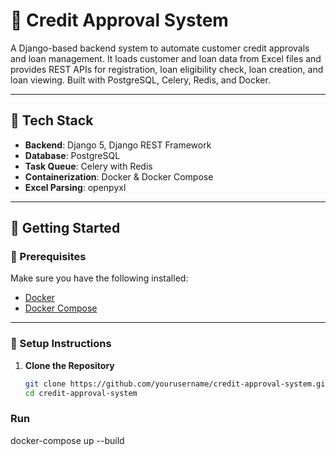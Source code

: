 # 🏦 Credit Approval System

A Django-based backend system to automate customer credit approvals and loan management. It loads customer and loan data from Excel files and provides REST APIs for registration, loan eligibility check, loan creation, and loan viewing. Built with PostgreSQL, Celery, Redis, and Docker.

---

## 🔧 Tech Stack

- **Backend**: Django 5, Django REST Framework
- **Database**: PostgreSQL
- **Task Queue**: Celery with Redis
- **Containerization**: Docker & Docker Compose
- **Excel Parsing**: openpyxl

---

## 🚀 Getting Started

### 🔁 Prerequisites

Make sure you have the following installed:

- [Docker](https://www.docker.com/)
- [Docker Compose](https://docs.docker.com/compose/)

---

### 🧩 Setup Instructions

1. **Clone the Repository**
   ```bash
   git clone https://github.com/yourusername/credit-approval-system.git
   cd credit-approval-system

### Run
docker-compose up --build
